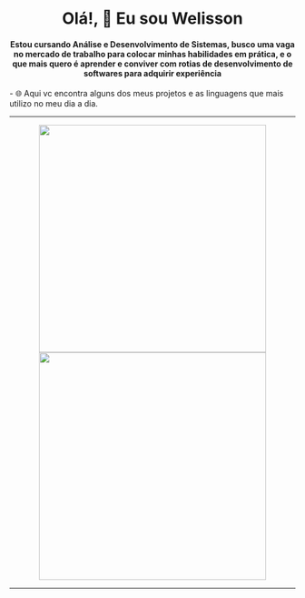 <div align="center">
<h1 align="center">Olá!, 👋 Eu sou Welisson</h1>
<h4 align="center">Estou cursando Análise e Desenvolvimento de Sistemas, busco uma vaga no mercado de trabalho para colocar minhas habilidades em prática, e o que mais quero é aprender e conviver com rotias de desenvolvimento de softwares para adquirir experiência</h4>
</div>
- 🌐 Aqui vc encontra alguns dos meus projetos e as linguagens que mais utilizo no meu dia a dia.

---

<p align="center">
  <img src="https://github-readme-stats.vercel.app/api?username=WelissonSC&show_icons=true&theme=bear" width="400">
  <img src="https://github-readme-streak-stats.herokuapp.com?user=WelissonSC&theme=dark&hide_border=true" width="400">
</p>

---
